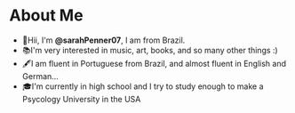 # About Me

 - 🦋Hii, I'm **@sarahPenner07**, I am from Brazil.
 - 📚I'm very interested in music, art, books, and so many other things :)
 - 🖋️I am fluent in Portuguese from Brazil, and almost fluent in English and German...
 - 🎓I'm currently in high school and I try to study enough to make a Psycology University in the USA
